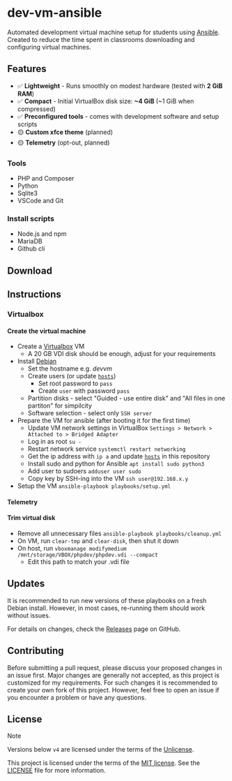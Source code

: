 # dev-vm-ansible

Automated development virtual machine setup for students using [Ansible](https://docs.ansible.com/).
Created to reduce the time spent in classrooms downloading and configuring virtual machines.

## Features

* ✅ **Lightweight** - Runs smoothly on modest hardware (tested with **2 GiB RAM**)
* ✅ **Compact** - Initial VirtualBox disk size: **~4 GiB** (~1 GiB when compressed)
* ✅ **Preconfigured tools** - comes with development software and setup scripts
* 🟡 **Custom xfce theme** (planned)
* 🟡 **Telemetry** (opt-out, planned)

### Tools

* PHP and Composer
* Python
* Sqlite3
* VSCode and Git

### Install scripts

* Node.js and npm
* MariaDB
* Github cli

## Download

## Instructions

### Virtualbox

#### Create the virtual machine

* Create a [Virtualbox](https://www.virtualbox.org/) VM
	* A 20 GB VDI disk should be enough, adjust for your requirements
* Install [Debian](https://www.debian.org/)
	* Set the hostname e.g. *devvm*
	* Create users (or update [`hosts`](hosts))
		* Set root password to `pass`
		* Create `user` with password `pass`
	* Partition disks - select "Guided - use entire disk" and "All files in one partiton" for simpilcity
	* Software selection - select only `SSH server`
* Prepare the VM for ansible (after booting it for the first time)
	* Update VM network settings in VirtualBox `Settings > Network > Attached to > Bridged Adapter`
	* Log in as root `su -`
	* Restart network service `systemctl restart networking`
	* Get the ip address with `ip a` and update [`hosts`](hosts) in this repository
	* Install sudo and python for Ansible `apt install sudo python3`
	* Add user to sudoers `adduser user sudo`
	* Copy key by SSH-ing into the VM `ssh user@192.168.x.y`
* Setup the VM `ansible-playbook playbooks/setup.yml`

#### Telemetry

#### Trim virtual disk

* Remove all unnecessary files `ansible-playbook playbooks/cleanup.yml`
* On VM, run `clear-tmp` and `clear-disk`, then shut it down
* On host, run `vboxmanage modifymedium /mnt/storage/VBOX/phpdev/phpdev.vdi --compact`
	* Edit this path to match your .vdi file

## Updates

It is recommended to run new versions of these playbooks on a fresh Debian install.
However, in most cases, re-running them should work without issues.

For details on changes, check the [Releases](https://github.com/tgrants/dev-vm-ansible/releases) page on GitHub.

## Contributing

Before submitting a pull request, please discuss your proposed changes in an issue first.
Major changes are generally not accepted, as this project is customized for my requirements.
For such changes it is recommended to create your own fork of this project.
However, feel free to open an issue if you encounter a problem or have any questions.

## License

> [!NOTE]
>
> Versions below `v4` are licensed under the terms of the [Unlicense](https://choosealicense.com/licenses/unlicense/).

This project is licensed under the terms of the [MIT license](https://choosealicense.com/licenses/mit/).
See the [LICENSE](LICENSE) file for more information.
